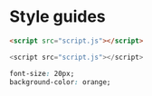 # Style guides

``` html
<script src="script.js"></script>
```

``` javascript
<script src="script.js"></script>
```

``` css
font-size: 20px;
background-color: orange;
```